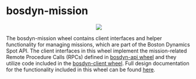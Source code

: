 <!--
Copyright (c) 2023 Boston Dynamics, Inc.  All rights reserved.

Downloading, reproducing, distributing or otherwise using the SDK Software
is subject to the terms and conditions of the Boston Dynamics Software
Development Kit License (20191101-BDSDK-SL).
-->

# bosdyn-mission

<p align="center">
<img src="https://www.bostondynamics.com/sites/default/files/2020-05/spot.png" style="max-width:50%;">
</p>

The bosdyn-mission wheel contains client interfaces and helper functionality for managing
missions, which are part of the Boston Dynamics Spot API. The client interfaces in this wheel
implement the mission-related Remote Procedure Calls (RPCs) defined in
[bosdyn-api wheel](https://pypi.org/project/bosdyn-api/) and they utilize code included in the
[bosdyn-client wheel](https://pypi.org/project/bosdyn-client/). Full design documentation for the
functionality included in this wheel can be found
[here](https://dev.bostondynamics.com/docs/concepts/autonomy/missions_service).
